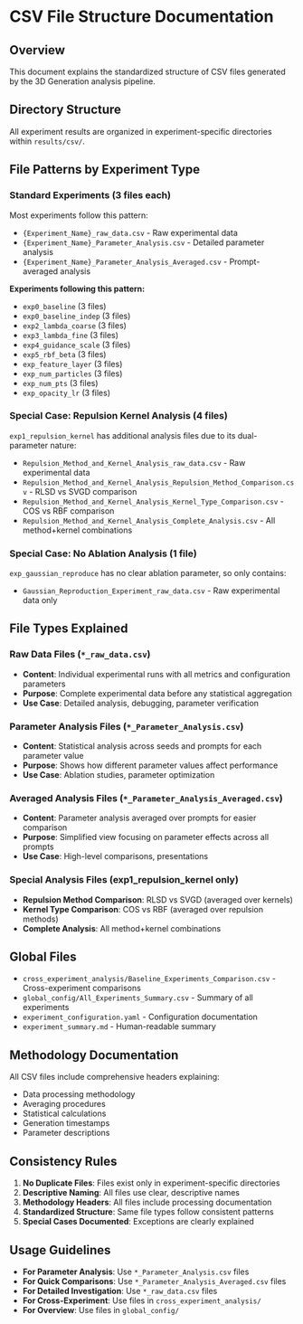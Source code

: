 # CSV File Structure Documentation

## Overview
This document explains the standardized structure of CSV files generated by the 3D Generation analysis pipeline.

## Directory Structure
All experiment results are organized in experiment-specific directories within `results/csv/`.

## File Patterns by Experiment Type

### Standard Experiments (3 files each)
Most experiments follow this pattern:
- `{Experiment_Name}_raw_data.csv` - Raw experimental data
- `{Experiment_Name}_Parameter_Analysis.csv` - Detailed parameter analysis
- `{Experiment_Name}_Parameter_Analysis_Averaged.csv` - Prompt-averaged analysis

**Experiments following this pattern:**
- `exp0_baseline` (3 files)
- `exp0_baseline_indep` (3 files)
- `exp2_lambda_coarse` (3 files)
- `exp3_lambda_fine` (3 files)
- `exp4_guidance_scale` (3 files)
- `exp5_rbf_beta` (3 files)
- `exp_feature_layer` (3 files)
- `exp_num_particles` (3 files)
- `exp_num_pts` (3 files)
- `exp_opacity_lr` (3 files)

### Special Case: Repulsion Kernel Analysis (4 files)
`exp1_repulsion_kernel` has additional analysis files due to its dual-parameter nature:
- `Repulsion_Method_and_Kernel_Analysis_raw_data.csv` - Raw experimental data
- `Repulsion_Method_and_Kernel_Analysis_Repulsion_Method_Comparison.csv` - RLSD vs SVGD comparison
- `Repulsion_Method_and_Kernel_Analysis_Kernel_Type_Comparison.csv` - COS vs RBF comparison
- `Repulsion_Method_and_Kernel_Analysis_Complete_Analysis.csv` - All method+kernel combinations

### Special Case: No Ablation Analysis (1 file)
`exp_gaussian_reproduce` has no clear ablation parameter, so only contains:
- `Gaussian_Reproduction_Experiment_raw_data.csv` - Raw experimental data only

## File Types Explained

### Raw Data Files (`*_raw_data.csv`)
- **Content**: Individual experimental runs with all metrics and configuration parameters
- **Purpose**: Complete experimental data before any statistical aggregation
- **Use Case**: Detailed analysis, debugging, parameter verification

### Parameter Analysis Files (`*_Parameter_Analysis.csv`)
- **Content**: Statistical analysis across seeds and prompts for each parameter value
- **Purpose**: Shows how different parameter values affect performance
- **Use Case**: Ablation studies, parameter optimization

### Averaged Analysis Files (`*_Parameter_Analysis_Averaged.csv`)
- **Content**: Parameter analysis averaged over prompts for easier comparison
- **Purpose**: Simplified view focusing on parameter effects across all prompts
- **Use Case**: High-level comparisons, presentations

### Special Analysis Files (exp1_repulsion_kernel only)
- **Repulsion Method Comparison**: RLSD vs SVGD (averaged over kernels)
- **Kernel Type Comparison**: COS vs RBF (averaged over repulsion methods)
- **Complete Analysis**: All method+kernel combinations

## Global Files
- `cross_experiment_analysis/Baseline_Experiments_Comparison.csv` - Cross-experiment comparisons
- `global_config/All_Experiments_Summary.csv` - Summary of all experiments
- `experiment_configuration.yaml` - Configuration documentation
- `experiment_summary.md` - Human-readable summary

## Methodology Documentation
All CSV files include comprehensive headers explaining:
- Data processing methodology
- Averaging procedures
- Statistical calculations
- Generation timestamps
- Parameter descriptions

## Consistency Rules
1. **No Duplicate Files**: Files exist only in experiment-specific directories
2. **Descriptive Naming**: All files use clear, descriptive names
3. **Methodology Headers**: All files include processing documentation
4. **Standardized Structure**: Same file types follow consistent patterns
5. **Special Cases Documented**: Exceptions are clearly explained

## Usage Guidelines
- **For Parameter Analysis**: Use `*_Parameter_Analysis.csv` files
- **For Quick Comparisons**: Use `*_Parameter_Analysis_Averaged.csv` files
- **For Detailed Investigation**: Use `*_raw_data.csv` files
- **For Cross-Experiment**: Use files in `cross_experiment_analysis/`
- **For Overview**: Use files in `global_config/`
